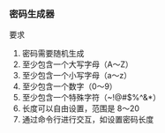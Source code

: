 ### 密码生成器

要求
1. 密码需要随机生成
2. 至少包含一个大写字母（A～Z）
3. 至少包含一个小写字母（a～z）
4. 至少包含一个数字（0～9）
5. 至少包含一个特殊字符（~!@#$%^&*）
6. 长度可以自由设置，范围是 8～20
7. 通过命令行进行交互，如设置密码长度

